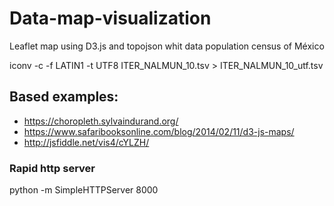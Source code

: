 # Data-map-visualization
Leaflet map using D3.js and topojson whit data population census of México


iconv -c -f LATIN1 -t UTF8 ITER_NALMUN_10.tsv  > ITER_NALMUN_10_utf.tsv

## Based examples:
- https://choropleth.sylvaindurand.org/
- https://www.safaribooksonline.com/blog/2014/02/11/d3-js-maps/
- http://jsfiddle.net/vis4/cYLZH/



### Rapid http server
 python -m SimpleHTTPServer 8000
